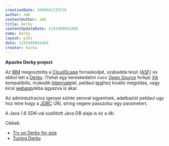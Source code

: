 ```yaml
---
creationDate: 1098441133718 
author: zmb 
contentAuthor: zmb 
title: Derby 
contentUpdateDate: 1193489941460 
name: Derby 
layout: wiki 
date: 1193489941460 
creator: kocka 
---
```

__Apache Derby project__

Az [IBM](IBM.html) megosztotta a [CloudScape](CloudScape.html) forraskodjat, szabadda teszi ([ASF](ASF.html)) es ebbol lett a [Derby](Derby.html). (Tehat egy kereskedelmi cucc [Open Source](Open%20Source.html) forkja)
[XA](Missing.html) kompatibilis, mukodik [hibernate](Hibernate.html)tel, peldaul [test](test.html)hez kivallo megoldas, vagy kicsi [webapp](webapp.html)okba agyazva is akar.

Az adminisztracios igenyei szinte zeroval egyenloek, adatbazist peldaul ugy hoz letre hogy a [JDBC](JDBC.html) URL string vegere passzolsz egy parametert.

A Java 1.6 SDK-val szallitott Java DB alaja is ez a db.

Cikkek:

*   [Try on Derby for size](http://www.javaworld.com/javaworld/jw-09-2006/jw-0929-derby_p.html)
*   [Tuning Derby](http://www.onjava.com/lpt/a/6911)




